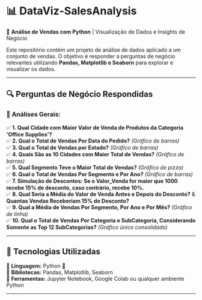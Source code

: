 # 📊 DataViz-SalesAnalysis

🚀 **Análise de Vendas com Python** | Visualização de Dados e Insights de Negócio

Este repositório contém um projeto de análise de dados aplicado a um conjunto de vendas. O objetivo é responder a perguntas de negócio relevantes utilizando **Pandas, Matplotlib e Seaborn** para explorar e visualizar os dados.

---

## 🔍 Perguntas de Negócio Respondidas

### 📌 **Análises Gerais:**
✅ **1. Qual Cidade com Maior Valor de Venda de Produtos da Categoria 'Office Supplies'?**  
✅ **2. Qual o Total de Vendas Por Data do Pedido?** *(Gráfico de barras)*  
✅ **3. Qual o Total de Vendas por Estado?** *(Gráfico de barras)*  
✅ **4. Quais São as 10 Cidades com Maior Total de Vendas?** *(Gráfico de barras)*  
✅ **5. Qual Segmento Teve o Maior Total de Vendas?** *(Gráfico de pizza)*  
✅ **6. Qual o Total de Vendas Por Segmento e Por Ano?** *(Gráfico de barras)*  
✅ **7. Simulação de Descontos: Se o Valor_Venda for maior que 1000 recebe 15% de desconto, caso contrário, recebe 10%.**  
✅ **8. Qual Seria a Média do Valor de Venda Antes e Depois do Desconto?** & **Quantas Vendas Receberiam 15% de Desconto?**  
✅ **9. Qual a Média de Vendas Por Segmento, Por Ano e Por Mês?** *(Gráfico de linha)*  
✅ **10. Qual o Total de Vendas Por Categoria e SubCategoria, Considerando Somente as Top 12 SubCategorias?** *(Gráfico único consolidado)*  

---

## 📌 Tecnologias Utilizadas

🔹 **Linguagem:** Python 🐍  
🔹 **Bibliotecas:** Pandas, Matplotlib, Seaborn  
🔹 **Ferramentas:** Jupyter Notebook, Google Colab ou qualquer ambiente Python  

---
